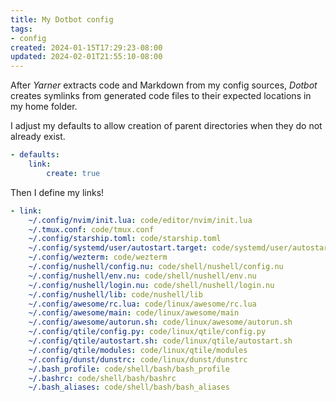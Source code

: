 ```yaml
---
title: My Dotbot config
tags:
- config
created: 2024-01-15T17:29:23-08:00
updated: 2024-02-01T21:55:10-08:00
---
```


After *Yarner* extracts code and Markdown from my config sources, *Dotbot* creates symlinks from generated code files to their expected locations in my home folder.

I adjust my defaults to allow creation of parent directories when they do not already exist.

````yaml
- defaults:
    link:
        create: true
````

Then I define my links!

````yaml
- link:
    ~/.config/nvim/init.lua: code/editor/nvim/init.lua
    ~/.tmux.conf: code/tmux.conf
    ~/.config/starship.toml: code/starship.toml
    ~/.config/systemd/user/autostart.target: code/systemd/user/autostart.target
    ~/.config/wezterm: code/wezterm
    ~/.config/nushell/config.nu: code/shell/nushell/config.nu
    ~/.config/nushell/env.nu: code/shell/nushell/env.nu
    ~/.config/nushell/login.nu: code/shell/nushell/login.nu
    ~/.config/nushell/lib: code/nushell/lib
    ~/.config/awesome/rc.lua: code/linux/awesome/rc.lua
    ~/.config/awesome/main: code/linux/awesome/main
    ~/.config/awesome/autorun.sh: code/linux/awesome/autorun.sh
    ~/.config/qtile/config.py: code/linux/qtile/config.py
    ~/.config/qtile/autostart.sh: code/linux/qtile/autostart.sh
    ~/.config/qtile/modules: code/linux/qtile/modules
    ~/.config/dunst/dunstrc: code/linux/dunst/dunstrc
    ~/.bash_profile: code/shell/bash/bash_profile
    ~/.bashrc: code/shell/bash/bashrc
    ~/.bash_aliases: code/shell/bash/bash_aliases
````
